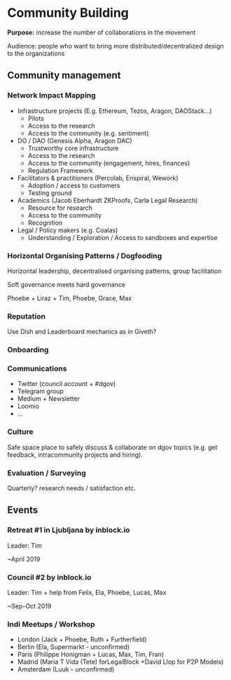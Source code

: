 # Community Building

**Purpose:** increase the number of collaborations in the movement

Audience: people who want to bring more distributed/decentralized design to the organizations

## Community management

### Network Impact Mapping

* Infrastructure projects \(E.g. Ethereum, Tezos, Aragon, DAOStack...\)
  * Pilots
  * Access to the research
  * Access to the community \(e.g. sentiment\)
* DO / DAO \(Genesis Alpha, Aragon DAC\)
  * Trustworthy core infrastructure
  * Access to the research
  * Access to the community \(engagement, hires, finances\)
  * Regulation Framework
* Facilitators & practitioners \(Percolab, Enspiral, Wework\)
  * Adoption / access to customers
  * Testing ground
* Academics \(Jacob Eberhardt ZKProofs, Carla Legal Research\)
  * Resource for research
  * Access to the community
  * Recognition
* Legal / Policy makers \(e.g. Coalas\)
  * Understanding / Exploration / Access to sandboxes and expertise

### Horizontal Organising Patterns / Dogfooding

Horizontal leadership, decentralised organising patterns, group facilitation

Soft governance meets hard governance

Phoebe + Liraz + Tim, Phoebe, Grace, Max

### Reputation

Use Dish and Leaderboard mechanics as in Giveth?

### Onboarding



### Communications

* Twitter \(council account + \#dgov\)
* Telegram group
* Medium + Newsletter
* Loomio
* ...

### Culture

Safe space place to safely discuss & collaborate on dgov topics \(e.g. get feedback, intracommunity projects and hiring\).

### Evaluation / Surveying

Quarterly? research needs / satisfaction etc.

## Events

### Retreat \#1 in Ljubljana by inblock.io

Leader: Tim

~April 2019

### Council \#2 by inblock.io

Leader: Tim  + help from Felix, Ela, Phoebe, Lucas, Max

~Sep-Oct 2019

### Indi Meetups / Workshop

* London \(Jack + Phoebe, Ruth + Furtherfield\)
* Berlin \(Ela, Supermarkt - unconfirmed\)
* Paris \(Philippe Honigman + Lucas, Max, Tim, Fran\)
* Madrid \(Maria T Vida \(Tete\) forLegalBlock +David Llop for P2P Models\)
* Amsterdam \(Luuk - unconfirmed\)

